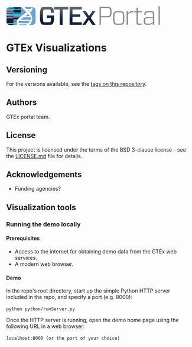 
![GTEx logo](/images/gtex2.png) 

# GTEx Visualizations 

## Versioning
For the versions available, see the [tags on this repository](https://github.com/broadinstitute/gtex-viz/tags).

## Authors
GTEx portal team.

## License
This project is licensed under the terms of the BSD 3-clause license - see the [LICENSE.md](LICENSE.md) file for details.

## Acknowledgements
* Funding agencies?

## Visualization tools
### Running the demo locally
#### Prerequisites
* Access to the internet for obtaining demo data from the GTEx web services.
* A modern web browser.
#### Demo
In the repo's root directory, start up the simple Python HTTP server included in the repo, and specify a port (e.g. 8000):

```python python/runServer.py```

Once the HTTP server is running, open the demo home page using the following URL in a web browser: 

```localhost:8000 (or the port of your choice)``` 




